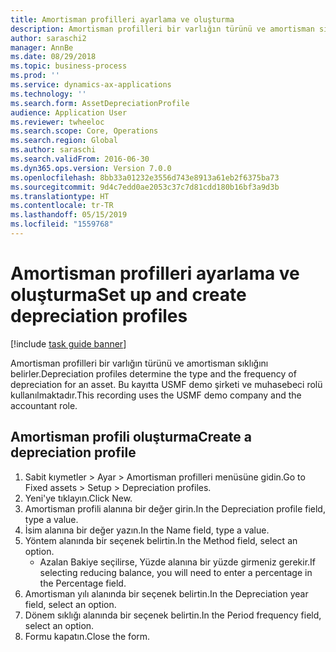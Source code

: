 ```yaml
---
title: Amortisman profilleri ayarlama ve oluşturma
description: Amortisman profilleri bir varlığın türünü ve amortisman sıklığını belirler.
author: saraschi2
manager: AnnBe
ms.date: 08/29/2018
ms.topic: business-process
ms.prod: ''
ms.service: dynamics-ax-applications
ms.technology: ''
ms.search.form: AssetDepreciationProfile
audience: Application User
ms.reviewer: twheeloc
ms.search.scope: Core, Operations
ms.search.region: Global
ms.author: saraschi
ms.search.validFrom: 2016-06-30
ms.dyn365.ops.version: Version 7.0.0
ms.openlocfilehash: 8bb33a01232e3556d743e8913a61eb2f6375ba73
ms.sourcegitcommit: 9d4c7edd0ae2053c37c7d81cdd180b16bf3a9d3b
ms.translationtype: HT
ms.contentlocale: tr-TR
ms.lasthandoff: 05/15/2019
ms.locfileid: "1559768"
---
```

# <a name="set-up-and-create-depreciation-profiles"></a><span data-ttu-id="a8d92-103">Amortisman profilleri ayarlama ve oluşturma</span><span class="sxs-lookup"><span data-stu-id="a8d92-103">Set up and create depreciation profiles</span></span>

[!include [task guide banner](../../includes/task-guide-banner.md)]

<span data-ttu-id="a8d92-104">Amortisman profilleri bir varlığın türünü ve amortisman sıklığını belirler.</span><span class="sxs-lookup"><span data-stu-id="a8d92-104">Depreciation profiles determine the type and the frequency of depreciation for an asset.</span></span>   <span data-ttu-id="a8d92-105">Bu kayıtta USMF demo şirketi ve muhasebeci rolü kullanılmaktadır.</span><span class="sxs-lookup"><span data-stu-id="a8d92-105">This recording uses the USMF demo company and the accountant role.</span></span>


## <a name="create-a-depreciation-profile"></a><span data-ttu-id="a8d92-106">Amortisman profili oluşturma</span><span class="sxs-lookup"><span data-stu-id="a8d92-106">Create a depreciation profile</span></span>
1. <span data-ttu-id="a8d92-107">Sabit kıymetler > Ayar > Amortisman profilleri menüsüne gidin.</span><span class="sxs-lookup"><span data-stu-id="a8d92-107">Go to Fixed assets > Setup > Depreciation profiles.</span></span>
2. <span data-ttu-id="a8d92-108">Yeni'ye tıklayın.</span><span class="sxs-lookup"><span data-stu-id="a8d92-108">Click New.</span></span>
3. <span data-ttu-id="a8d92-109">Amortisman profili alanına bir değer girin.</span><span class="sxs-lookup"><span data-stu-id="a8d92-109">In the Depreciation profile field, type a value.</span></span>
4. <span data-ttu-id="a8d92-110">İsim alanına bir değer yazın.</span><span class="sxs-lookup"><span data-stu-id="a8d92-110">In the Name field, type a value.</span></span>
5. <span data-ttu-id="a8d92-111">Yöntem alanında bir seçenek belirtin.</span><span class="sxs-lookup"><span data-stu-id="a8d92-111">In the Method field, select an option.</span></span>
    * <span data-ttu-id="a8d92-112">Azalan Bakiye seçilirse, Yüzde alanına bir yüzde girmeniz gerekir.</span><span class="sxs-lookup"><span data-stu-id="a8d92-112">If selecting reducing balance, you will need to enter a percentage in the Percentage field.</span></span>  
6. <span data-ttu-id="a8d92-113">Amortisman yılı alanında bir seçenek belirtin.</span><span class="sxs-lookup"><span data-stu-id="a8d92-113">In the Depreciation year field, select an option.</span></span>
7. <span data-ttu-id="a8d92-114">Dönem sıklığı alanında bir seçenek belirtin.</span><span class="sxs-lookup"><span data-stu-id="a8d92-114">In the Period frequency field, select an option.</span></span>
8. <span data-ttu-id="a8d92-115">Formu kapatın.</span><span class="sxs-lookup"><span data-stu-id="a8d92-115">Close the form.</span></span>

